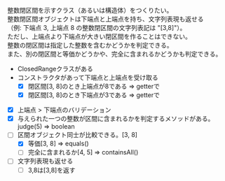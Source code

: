 整数閉区間を示すクラス（あるいは構造体）をつくりたい。  
整数閉区間オブジェクトは下端点と上端点を持ち、文字列表現も返せる  
（例: 下端点 3, 上端点 8 の整数閉区間の文字列表記は "[3,8]"）。  
ただし、上端点より下端点が大きい閉区間を作ることはできない。  
整数の閉区間は指定した整数を含むかどうかを判定できる。  
また、別の閉区間と等価かどうかや、完全に含まれるかどうかも判定できる。

- ClosedRangeクラスがある
- コンストラクタがあって下端点と上端点を受け取る
  - [x] 閉区間[3, 8]のとき上端点が8である => getterで
  - [x] 閉区間[3, 8]のとき下端点が3である => getterで

- [x] 上端点 > 下端点のバリデーション
- [x] 与えられた一つの整数が区間に含まれるかを判定するメソッドがある。judge(5) => boolean
- [ ] 区間オブジェクト同士が比較できる。[3, 8]
  - [x] 等価[3, 8] => equals()
  - [ ] 完全に含まれるか[4, 5] => containsAll()
- [ ] 文字列表現も返せる
  - [ ] 3,8は[3,8]を返す
